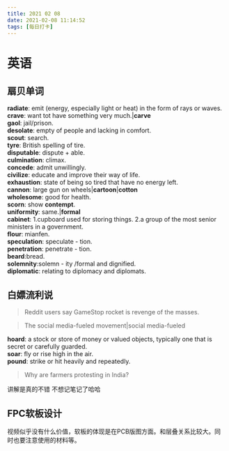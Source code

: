 ```yaml
---
title: 2021 02 08 
date: 2021-02-08 11:14:52
tags: [每日打卡]
---
```

# 英语
## 扇贝单词
**radiate**:  emit (energy, especially light or heat) in the form of rays or waves.<br>
**crave**: want tot have something very much.|**carve**<br>
**gaol**: jail/prison.<br>
**desolate**: empty of people and lacking in comfort.<br>
**scout**: search.<br>
**tyre**: British spelling of tire.<br>
**disputable**: dispute + able.<br>
**culmination**: climax.<br>
**concede**: admit unwillingly.<br>
**civilize**: educate and improve their way of life.<br>
**exhaustion**: state of being so tired that have no energy left.<br>
**cannon**: large gun on wheels|**cartoon**|**cotton**<br>
**wholesome**: good for health.<br>
**scorn**: show **contempt**.<br>
**uniformity**: same.|**formal**<br>
**cabinet**: 1.cupboard used for storing things. 2.a group of the most senior ministers in a government.<br>
**flour**: mianfen.<br>
**speculation**: speculate - tion.<br>
**penetration**: penetrate - tion.<br>
**beard**:bread.<br>
**solemnity**:solemn - ity /formal and dignified.<br>
**diplomatic**: relating to diplomacy and diplomats.<br>
## 白嫖流利说
> Reddit users say GameStop rocket is revenge of the masses.

> The social media-fueled movement|social media-fueled

**hoard**: a stock or store of money or valued objects, typically one that is secret or carefully guarded.<br>
**soar**: fly or rise high in the air.<br>
**pound**: strike or hit heavily and repeatedly.<br>

> Why are farmers protesting in India?

讲解是真的不错 不想记笔记了哈哈

## FPC软板设计
视频似乎没有什么价值，软板的体现是在PCB版图方面。和层叠关系比较大。同时也要注意使用的材料等。
